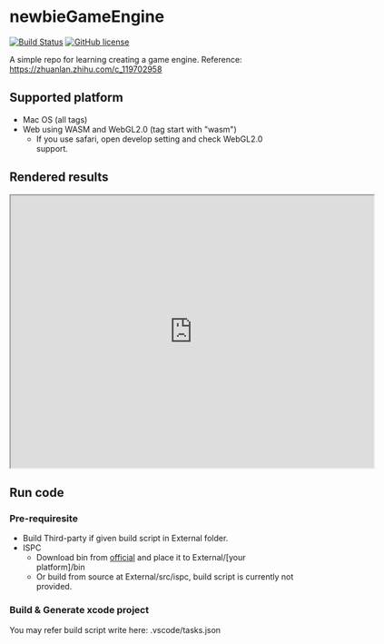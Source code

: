 # newbieGameEngine
[![Build Status](https://travis-ci.org/kiorisyshen/newbieGameEngine.svg?branch=master)](https://travis-ci.org/kiorisyshen/newbieGameEngine)
[![GitHub license](https://img.shields.io/badge/license-MIT-blue.svg)](https://raw.githubusercontent.com/kiorisyshen/newbieGameEngine/master/LICENSE)

A simple repo for learning creating a game engine. Reference: https://zhuanlan.zhihu.com/c_119702958

## Supported platform
- Mac OS (all tags)
- Web using WASM and WebGL2.0 (tag start with "wasm")
  - If you use safari, open develop setting and check WebGL2.0 support.

## Rendered results
<iframe src="https://drive.google.com/file/d/1P_DmRoyqiS7sFqA8l56mZRLJaxk5m9em/preview" width="640" height="480"></iframe>

## Run code
### Pre-requiresite
- Build Third-party if given build script in External folder.
- ISPC
  - Download bin from [official](https://ispc.github.io/downloads.html) and place it to External/[your platform]/bin
  - Or build from source at External/src/ispc, build script is currently not provided.

### Build & Generate xcode project
You may refer build script write here: .vscode/tasks.json
